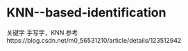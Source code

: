 # KNN--based-identification
关键字 手写字，KNN
参考https://blog.csdn.net/m0_56531210/article/details/123512942
